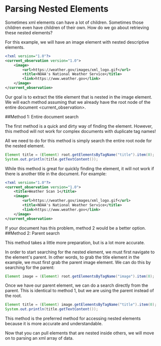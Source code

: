 # Parsing Nested Elements

Sometimes xml elements can have a lot of children. 
Sometimes those children even have children of their own. 
How do we go about retrieving these nested elements?

For this example, we will have an image element with nested descriptive elements.

```xml
<?xml version="1.0"?>
<current_observation version="1.0">
    <image>
        <url>https://weather.gov/images/xml_logo.gif</url>
        <title>NOAA's National Weather Service</title>
        <link>https://www.weather.gov</link>
    </image>
</current_observation>
```

Our goal is to extract the title element that is nested in the image element.
We will each method assuming that we already have the root node of the entire document <current_observation>.

##Method 1: Entire document search

The first method is a quick and dirty way of finding the element.
However, this method will not work for complex documents with duplicate tag names!

All we need to do for this method is simply search the entire root node for the nested element.

```java
Element title = (Element) root.getElementsByTagName("title").item(0);
System.out.println(title.getTextContent());
```

While this method is great for quickly finding the element, it will not work if there is another title in the document. For example:

```xml
<?xml version="1.0"?>
<current_observation version="1.0">
    <title>Weather Scan 1</title>
    <image>
        <url>https://weather.gov/images/xml_logo.gif</url>
        <title>NOAA's National Weather Service</title>
        <link>https://www.weather.gov</link>
    </image>
</current_observation>
```

If your document has this problem, method 2 would be a better option.
##Method 2: Parent search

This method takes a little more preparation, but is a lot more accurate.

In order to start searching for the nested element, we must first navigate to the element's parent.
In other words, to grab the title element in the example, we must first grab the parent image element. We can do this by searching for the parent:

```java
Element image = (Element) root.getElementsByTagName("image").item(0);
```

Once we have our parent element, we can do a search directly from the parent. This is identical to method 1, but we are using the parent instead of the root.

```java
Element title = (Element) image.getElementsByTagName("title").item(0);
System.out.println(title.getTextContent());
```

This method is the preferred method for accessing nested elements because it is more accurate and understandable.

Now that you can pull elements that are nested inside others, we will move on to parsing an xml array of data.